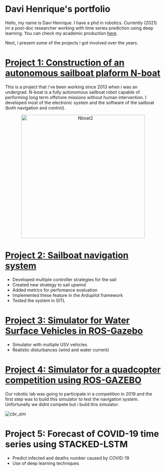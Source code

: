 # Davi Henrique's portfolio

Hello, my name is Davi Henrique. I have a phd in robotics. Currently (2021) im a post-doc researcher working with time series prediction using deep learning. You can check my academic production [here](https://scholar.google.com.br/citations?user=_vNl6lAAAAAJ&hl=en).

Next, i present some of the projects i got involved over the years.


# [Project 1: Construction of an autonomous sailboat plaform N-boat](https://nboat-documentation.readthedocs.io/en/master/index.html)

This is a project that i've been working since 2013 when i was an undergrad. N-boat is a fully autonomous sailboat robot capable of performing long term offshore missions without human intervention. I developed most of the electronic system and the software of the sailboat (both navigation and control).

<p align="center">
  <img src="https://nboat-documentation.readthedocs.io/en/nboat2/_images/nboat.png" width="400" alt="Nboat2"/>
</p>

# [Project 2: Sailboat navigation system](https://github.com/Natalnet/ardupilot/tree/nboat_develop)

- Developed multiple controller strategies for the sail
- Created new strategy to sail upwind
- Added metrics for perfomance evaluation
- Implemented these feature in the Ardupilot framework
- Tested the system in SITL

# [Project 3: Simulator for Water Surface Vehicles in ROS-Gazebo](https://github.com/disaster-robotics-proalertas/usv_sim_lsa)

- Simulator with multiple USV vehicles
- Realistic disturbances (wind and water current)

# [Project 4: Simulator for a quadcopter competition using ROS-GAZEBO](https://github.com/Natalnet/cbr_petrobras)

Our robotic lab was going to participate in a competition in 2019 and the first step was to build this simulator to test the navigation system. Unfortunelly we didnt compete but i build this simulator.

![cbr_sim](https://user-images.githubusercontent.com/2212793/64193224-bae94280-ce52-11e9-8a00-676d157d9d0f.png)

# Project 5: Forecast of COVID-19 time series using STACKED-LSTM

- Predict infected and deaths number caused by COVID-19
- Use of deep learning techniques

[](https://github.com/Natalnet/ncovid-air-paper/blob/main/forecasted_curve.png)

